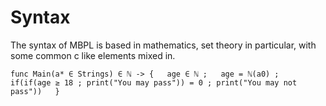 # Syntax

The syntax of MBPL is based in mathematics, set theory in particular, with some common c like elements mixed in.

`
func Main(a* ∈ Strings) ∈ ℕ -> {  
    age ∈ ℕ ;  
    age = ℕ(a0) ;  
    if(if(age ≥ 18 ; print("You may pass")) = 0 ; print("You may not pass"))  
}  
`
